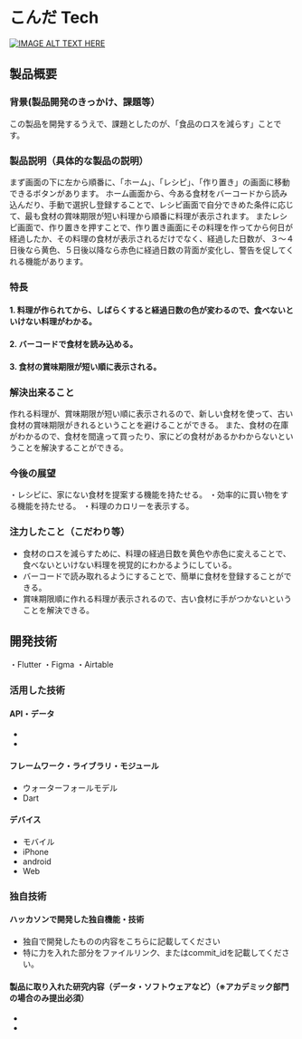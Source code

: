 # こんだ Tech

[![IMAGE ALT TEXT HERE](https://jphacks.com/wp-content/uploads/2022/08/JPHACKS2022_ogp.jpg)](https://www.youtube.com/watch?v=LUPQFB4QyVo)

## 製品概要
### 背景(製品開発のきっかけ、課題等）
この製品を開発するうえで、課題としたのが、「食品のロスを減らす」ことです。
### 製品説明（具体的な製品の説明）
まず画面の下に左から順番に、「ホーム」、「レシピ」、「作り置き」の画面に移動できるボタンがあります。
ホーム画面から、今ある食材をバーコードから読み込んだり、手動で選択し登録することで、レシピ画面で自分できめた条件に応じて、最も食材の賞味期限が短い料理から順番に料理が表示されます。
またレシピ画面で、作り置きを押すことで、作り置き画面にその料理を作ってから何日が経過したか、その料理の食材が表示されるだけでなく、経過した日数が、３～４日後なら黄色、５日後以降なら赤色に経過日数の背面が変化し、警告を促してくれる機能があります。
### 特長
#### 1. 料理が作られてから、しばらくすると経過日数の色が変わるので、食べないといけない料理がわかる。
#### 2. バーコードで食材を読み込める。
#### 3. 食材の賞味期限が短い順に表示される。

### 解決出来ること
作れる料理が、賞味期限が短い順に表示されるので、新しい食材を使って、古い食材の賞味期限がきれるということを避けることができる。
また、食材の在庫がわかるので、食材を間違って買ったり、家にどの食材があるかわからないということを解決することができる。
### 今後の展望
・レシピに、家にない食材を提案する機能を持たせる。
・効率的に買い物をする機能を持たせる。
・料理のカロリーを表示する。

### 注力したこと（こだわり等）
* 食材のロスを減らすために、料理の経過日数を黄色や赤色に変えることで、食べないといけない料理を視覚的にわかるようにしている。
* バーコードで読み取れるようにすることで、簡単に食材を登録することができる。
* 賞味期限順に作れる料理が表示されるので、古い食材に手がつかないということを解決できる。

## 開発技術
・Flutter 
・Figma
・Airtable
### 活用した技術
#### API・データ
* 
* 

#### フレームワーク・ライブラリ・モジュール
* ウォーターフォールモデル
* Dart

#### デバイス
* モバイル
* iPhone
* android
* Web

### 独自技術
#### ハッカソンで開発した独自機能・技術
* 独自で開発したものの内容をこちらに記載してください
* 特に力を入れた部分をファイルリンク、またはcommit_idを記載してください。

#### 製品に取り入れた研究内容（データ・ソフトウェアなど）（※アカデミック部門の場合のみ提出必須）
* 
* 
